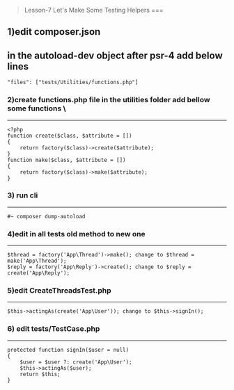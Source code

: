 > Lesson-7 Let's Make Some Testing Helpers
===
## 1)edit composer.json
in the autoload-dev object after psr-4 add below lines
---
```
"files": ["tests/Utilities/functions.php"]
```
### 2)create functions.php file in the utilities folder add bellow some functions \
---
```
<?php
function create($class, $attribute = [])
{
    return factory($class)->create($attribute);
}
function make($class, $attribute = [])
{
    return factory($class)->make($attribute);
}
```
### 3) run cli
---
```#~ composer dump-autoload```

### 4)edit in all tests old method to new one
---
```
$thread = factory('App\Thread')->make(); change to $thread = make('App\Thread');
$reply = factory('App\Reply')->create(); change to $reply = create('App\Reply');
```
### 5)edit CreateThreadsTest.php
---
```
$this->actingAs(create('App\User')); change to $this->signIn();
```
### 6) edit tests/TestCase.php
---
```
protected function signIn($user = null)
{
    $user = $user ?: create('App\User');
    $this->actingAs($user);
    return $this;
}
```
